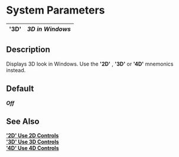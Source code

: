 # System Parameters

**'3D'** |  **_3D in Windows_**  
---|---  
  
##  Description

Displays 3D look in Windows. Use the **'2D'** , **'3D'** or **'4D'** mnemonics instead.

##  Default

**_Off_**

## See Also

**['2D' Use 2D Controls](../mnemonics/2d.md)**  
**['3D' Use 3D Controls](../mnemonics/3d.md)**  
**['4D' Use 4D Controls](../mnemonics/4d.md)**
